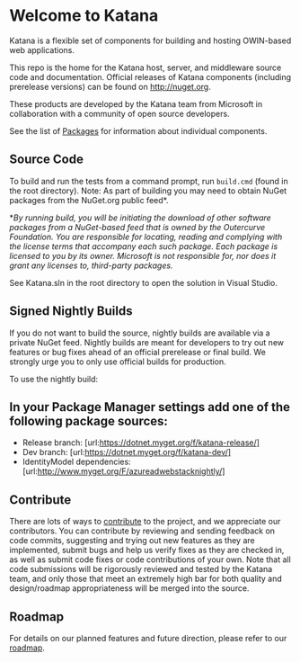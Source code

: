 # Welcome to Katana
Katana is a flexible set of components for building and hosting OWIN-based web applications.

This repo is the home for the Katana host, server, and middleware source code and documentation. Official releases of Katana components (including prerelease versions) can be found on http://nuget.org.  

These products are developed by the Katana team from Microsoft in collaboration with a community of open source developers.

See the list of [Packages](https://github.com/aspnet/AspNetKatana/wiki/Packages) for information about individual components.

## Source Code
To build and run the tests from a command prompt, run `build.cmd` (found in the root directory). Note: As part of building you may need to obtain NuGet packages from the NuGet.org public feed*.

*_By running build, you will be initiating the download of other software packages from a NuGet-based feed that is owned by the Outercurve Foundation. You are responsible for locating, reading and complying with the license terms that accompany each such package. Each package is licensed to you by its owner. Microsoft is not responsible for, nor does it grant any licenses to, third-party packages._

See Katana.sln in the root directory to open the solution in Visual Studio.

## Signed Nightly Builds
If you do not want to build the source, nightly builds are available via a private NuGet feed. Nightly builds are meant for developers to try out new features or bug fixes ahead of an official prerelease or final build. We strongly urge you to only use official builds for production.

To use the nightly build:

## In your Package Manager settings add one of the following package sources: 
* Release branch: [url:https://dotnet.myget.org/f/katana-release/]
* Dev branch: [url:https://dotnet.myget.org/f/katana-dev/]
* IdentityModel dependencies: [url:http://www.myget.org/F/azureadwebstacknightly/]

## Contribute
There are lots of ways to [contribute](https://github.com/aspnet/Home/blob/dev/CONTRIBUTING.md) to the project, and we appreciate our contributors.
You can contribute by reviewing and sending feedback on code commits, suggesting and trying out new features as they are implemented, submit bugs and help us verify fixes as they are checked in, as well as submit code fixes or code contributions of your own. Note that all code submissions will be rigorously reviewed and tested by the Katana team, and only those that meet an extremely high bar for both quality and design/roadmap appropriateness will be merged into the source.

## Roadmap
For details on our planned features and future direction, please refer to our [roadmap](https://github.com/aspnet/AspNetKatana/wiki/Roadmap).
